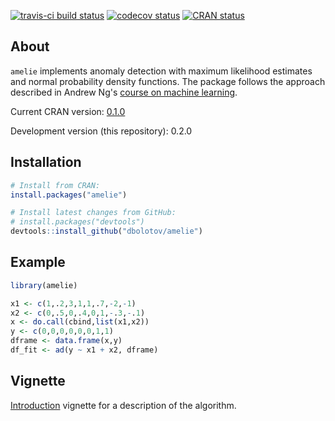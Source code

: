 
<!-- README.md is generated from README.Rmd. Please edit that file -->
[![travis-ci build status](https://travis-ci.org/dbolotov/amelie.svg?branch=master)](https://travis-ci.org/dbolotov/amelie) [![codecov status](https://codecov.io/gh/dbolotov/amelie/branch/master/graph/badge.svg)](https://codecov.io/gh/dbolotov/amelie) [![CRAN status](https://www.r-pkg.org/badges/version/amelie)](https://cran.r-project.org/package=amelie)

About
-----

`amelie` implements anomaly detection with maximum likelihood estimates and normal probability density functions. The package follows the approach described in Andrew Ng's [course on machine learning](https://www.coursera.org/learn/machine-learning).

Current CRAN version: [0.1.0](https://cran.r-project.org/web/packages/amelie/index.html)

Development version (this repository): 0.2.0

Installation
------------

``` r
# Install from CRAN:
install.packages("amelie")

# Install latest changes from GitHub:
# install.packages("devtools")
devtools::install_github("dbolotov/amelie")
```

Example
-------

``` r
library(amelie)

x1 <- c(1,.2,3,1,1,.7,-2,-1)
x2 <- c(0,.5,0,.4,0,1,-.3,-.1)
x <- do.call(cbind,list(x1,x2))
y <- c(0,0,0,0,0,0,1,1)
dframe <- data.frame(x,y)
df_fit <- ad(y ~ x1 + x2, dframe)
```

Vignette
--------

[Introduction](https://cran.r-project.org/web/packages/amelie/vignettes/amelie-introduction.html) vignette for a description of the algorithm.
